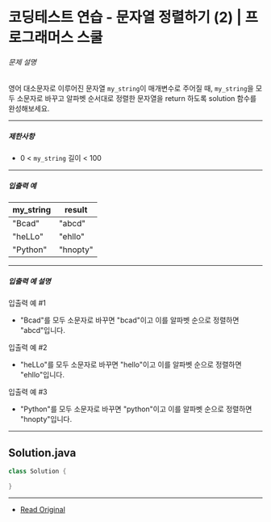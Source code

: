 
# 코딩테스트 연습 - 문자열 정렬하기 (2) | 프로그래머스 스쿨


###### 문제 설명

영어 대소문자로 이루어진 문자열 `my_string`이 매개변수로 주어질 때, `my_string`을 모두 소문자로 바꾸고 알파벳 순서대로 정렬한 문자열을 return 하도록 solution 함수를 완성해보세요.

---

##### 제한사항

* 0 < `my_string` 길이 < 100

---

##### 입출력 예

| my\_string | result   |
| ---------- | -------- |
| "Bcad"     | "abcd"   |
| "heLLo"    | "ehllo"  |
| "Python"   | "hnopty" |

---

##### 입출력 예 설명

입출력 예 #1

* "Bcad"를 모두 소문자로 바꾸면 "bcad"이고 이를 알파벳 순으로 정렬하면 "abcd"입니다.

입출력 예 #2

* "heLLo"를 모두 소문자로 바꾸면 "hello"이고 이를 알파벳 순으로 정렬하면 "ehllo"입니다.

입출력 예 #3

* "Python"를 모두 소문자로 바꾸면 "python"이고 이를 알파벳 순으로 정렬하면 "hnopty"입니다.

---
## Solution.java

```java
class Solution {
 
}
```

---
* [Read Original](https://school.programmers.co.kr/learn/courses/30/lessons/120911)